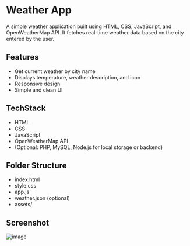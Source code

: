 # Weather App 

A simple weather application built using HTML, CSS, JavaScript, and OpenWeatherMap API. It fetches real-time weather data based on the city entered by the user.

## Features
- Get current weather by city name
- Displays temperature, weather description, and icon
- Responsive design
- Simple and clean UI


## TechStack
- HTML
- CSS
- JavaScript
- OpenWeatherMap API
- (Optional: PHP, MySQL, Node.js for local storage or backend)


## Folder Structure
- index.html
- style.css
- app.js
- weather.json (optional)
- assets/

## Screenshot
![image](https://github.com/user-attachments/assets/1309f81a-cad2-42f7-b82f-2a79e182016e)

